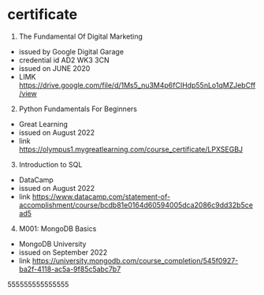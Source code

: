 # certificate 

1. The Fundamental Of Digital Marketing
  - issued by Google Digital Garage
  - credential id AD2 WK3 3CN
  - issued on JUNE 2020
  - LIMK https://drive.google.com/file/d/1Ms5_nu3M4p6fCIHdp55nLo1qMZJebCff/view

2. Python Fundamentals For Beginners
  - Great Learning
  - issued on August 2022
  - link https://olympus1.mygreatlearning.com/course_certificate/LPXSEGBJ

3. Introduction to SQL
  - DataCamp
  - issued on August 2022
  - link https://www.datacamp.com/statement-of-accomplishment/course/bcdb81e0164d60594005dca2086c9dd32b5cead5

4. M001: MongoDB Basics
  - MongoDB University
  - issued on September 2022
  - link https://university.mongodb.com/course_completion/545f0927-ba2f-4118-ac5a-9f85c5abc7b7

555555555555555
